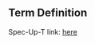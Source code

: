 ## Term Definition

Spec-Up-T link: <a href='https://weboftrust.github.io/WOT-terms/docs/glossary/non-normative'>here</a>
